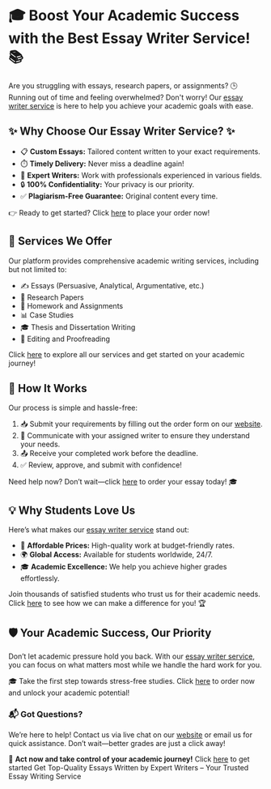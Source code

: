 <h1>🎓 Boost Your Academic Success with the Best Essay Writer Service! 📚</h1>

<p>Are you struggling with essays, research papers, or assignments? 🕒 Running out of time and feeling overwhelmed? Don't worry! Our <a href="https://tinyurl.com/topessay?keyword=essay+writer+service">essay writer service</a> is here to help you achieve your academic goals with ease.</p>

<h2>✨ Why Choose Our Essay Writer Service? ✨</h2>
<ul>
    <li>📋 <strong>Custom Essays:</strong> Tailored content written to your exact requirements.</li>
    <li>⏱️ <strong>Timely Delivery:</strong> Never miss a deadline again!</li>
    <li>🧠 <strong>Expert Writers:</strong> Work with professionals experienced in various fields.</li>
    <li>🔒 <strong>100% Confidentiality:</strong> Your privacy is our priority.</li>
    <li>✅ <strong>Plagiarism-Free Guarantee:</strong> Original content every time.</li>
</ul>
<p>👉 Ready to get started? Click <a href="https://tinyurl.com/topessay?keyword=essay+writer+service">here</a> to place your order now!</p>

<h2>📑 Services We Offer</h2>
<p>Our platform provides comprehensive academic writing services, including but not limited to:</p>
<ul>
    <li>✍️ Essays (Persuasive, Analytical, Argumentative, etc.)</li>
    <li>📖 Research Papers</li>
    <li>📝 Homework and Assignments</li>
    <li>📊 Case Studies</li>
    <li>🎓 Thesis and Dissertation Writing</li>
    <li>📃 Editing and Proofreading</li>
</ul>
<p>Click <a href="https://tinyurl.com/topessay?keyword=essay+writer+service">here</a> to explore all our services and get started on your academic journey!</p>

<h2>🚀 How It Works</h2>
<p>Our process is simple and hassle-free:</p>
<ol>
    <li>📥 Submit your requirements by filling out the order form on our <a href="https://tinyurl.com/topessay?keyword=essay+writer+service">website</a>.</li>
    <li>💬 Communicate with your assigned writer to ensure they understand your needs.</li>
    <li>📤 Receive your completed work before the deadline.</li>
    <li>✅ Review, approve, and submit with confidence!</li>
</ol>
<p>Need help now? Don’t wait—click <a href="https://tinyurl.com/topessay?keyword=essay+writer+service">here</a> to order your essay today! 🎓</p>

<h2>💡 Why Students Love Us</h2>
<p>Here’s what makes our <a href="https://tinyurl.com/topessay?keyword=essay+writer+service">essay writer service</a> stand out:</p>
<ul>
    <li>🎯 <strong>Affordable Prices:</strong> High-quality work at budget-friendly rates.</li>
    <li>🌍 <strong>Global Access:</strong> Available for students worldwide, 24/7.</li>
    <li>🎓 <strong>Academic Excellence:</strong> We help you achieve higher grades effortlessly.</li>
</ul>
<p>Join thousands of satisfied students who trust us for their academic needs. Click <a href="https://tinyurl.com/topessay?keyword=essay+writer+service">here</a> to see how we can make a difference for you! 🏆</p>

<h2>🛡️ Your Academic Success, Our Priority</h2>
<p>Don’t let academic pressure hold you back. With our <a href="https://tinyurl.com/topessay?keyword=essay+writer+service">essay writer service</a>, you can focus on what matters most while we handle the hard work for you.</p>
<p>🎓 Take the first step towards stress-free studies. Click <a href="https://tinyurl.com/topessay?keyword=essay+writer+service">here</a> to order now and unlock your academic potential!</p>

<h3>📬 Got Questions?</h3>
<p>We’re here to help! Contact us via live chat on our <a href="https://tinyurl.com/topessay?keyword=essay+writer+service">website</a> or email us for quick assistance. Don’t wait—better grades are just a click away!</p>

<p>🌟 <strong>Act now and take control of your academic journey!</strong> Click <a href="https://tinyurl.com/topessay?keyword=essay+writer+service">here</a> to get started
Get Top-Quality Essays Written by Expert Writers – Your Trusted Essay Writing Service
